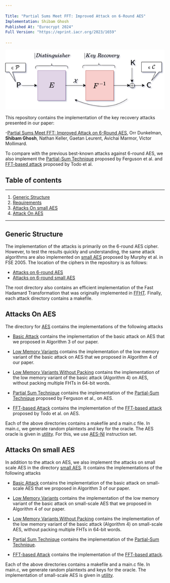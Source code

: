 ```yaml
---

Title: "Partial Sums Meet FFT: Improved Attack on 6-Round AES"
Implementation: Shibam Ghosh
Published At: "Eurocrypt 2024"
Full Version: "https://eprint.iacr.org/2023/1659"

---
```


![head](fig/concept.png)

This repository contains the implementation of the key recovery attacks presented in our paper:

-[Partial Sums Meet FFT: Improved Attack on 6-Round AES](https://eprint.iacr.org/2023/1659),
Orr Dunkelman, **Shibam Ghosh**, Nathan Keller, Gaetan Leurent, Avichai Marmor, Victor Mollimard.

To compare with the previous best-known attacks against 6-round AES, we also 
implement the [Partial-Sum Technique](https://link.springer.com/chapter/10.1007/3-540-44706-7_15) 
proposed by Ferguson et al. and [FFT-based attack](https://eprint.iacr.org/2014/187) proposed 
by Todo et al. 

## Table of contents

---

1. [Generic Structure](#generic-structure)
2. [Requirements](#requirements)
3. [Attacks On small AES](#attacks-on-small-aes)
    <!-- 1. [Basic Attack](#basic-attack) -->
    <!-- 2. [Basic Attack](#basic-attack) -->
    <!-- 3. [Basic Attack](#basic-attack) -->
    <!-- 4. [Basic Attack](#basic-attack) -->
4. [Attack On AES](#attacks-on-aes)

---

## Generic Structure

The implementation of the attacks is primarily on the 6-round AES cipher. However, to test 
the results quickly and understanding, the same attack algorithms are also implemented on 
[small AES](https://link.springer.com/chapter/10.1007/11502760_10) proposed by Murphy 
et al. in FSE 2005. The location of the ciphers in the repository is as follows:

- [Attacks on 6-round AES](aes)
- [Attacks on 6-round small AES](small_aes)

The root directory also contains an efficient implementation of the Fast Hadamard 
Transformation that was originally implemented in [FFHT](https://github.com/FALCONN-LIB/FFHT).
Finally, each attack directory contains a makefile.

## Attacks On AES

The directory for [AES](aes) contains the implementations of the following attacks  

- [Basic Attack](aes/algorithm3) contains the implementation of the basic attack
on AES that we proposed in Algorithm 3 of our paper.

- [Low Memory Variants](aes/algorithm4) contains the implementation of the 
low memory variant of the basic attack on AES that we proposed in 
Algorithm 4 of our paper.

- [Low Memory Variants Without Packing](aes/algorithm4_no_packing) contains the
  implementation of the low memory variant of the basic attack (Algorithm 4) on AES,
  without packing multiple FHTs in 64-bit words.

- [Partial Sum Technique](aes/partial_sum) contains the implementation of the 
[Partial-Sum Technique](https://link.springer.com/chapter/10.1007/3-540-44706-7_15)
proposed by Ferguson et al., on AES.

- [FFT-based Attack](aes/TODOs_attack) contains the implementation of the 
[FFT-based attack](https://eprint.iacr.org/2014/187) proposed by Todo et al. on
AES.

Each of the above directories contains a makefile and a main.c file. In main.c, we generate 
random plaintexts and key for the oracle. The AES oracle is given in [utility](aes/utility).
For this, we use 
[AES-NI](https://www.intel.com/content/www/us/en/developer/articles/technical/advanced-encryption-standard-instructions-aes-ni.html)
instruction set.

## Attacks On small AES

In addition to the attack on AES, we also implement the attacks on small scale AES in the 
directory [small AES](small_aes). It contains the implementations of the following 
attacks  

- [Basic Attack](small_aes/algorithm3) contains the implementation of the basic attack
on small-scale AES that we proposed in Algorithm 3 of our paper.

- [Low Memory Variants](small_aes/algorithm4) contains the implementation of the 
low memory variant of the basic attack on small-scale AES that we proposed in 
Algorithm 4 of our paper.

- [Low Memory Variants Without Packing](small_aes/algorithm4_no_packing) contains the
  implementation of the low memory variant of the basic attack (Algorithm 4) on
  small-scale AES, without packing multiple FHTs in 64-bit words.

- [Partial Sum Technique](small_aes/partial_sum) contains the implementation of the 
[Partial-Sum Technique](https://link.springer.com/chapter/10.1007/3-540-44706-7_15).

- [FFT-based Attack](small_aes/TODOs_attack) contains the implementation of the 
[FFT-based attack](https://eprint.iacr.org/2014/187).

Each of the above directories contains a makefile and a main.c file. In main.c, we generate 
random plaintexts and keys for the oracle. The implementation of small-scale AES is given
in [utility](small_aes/utility).
